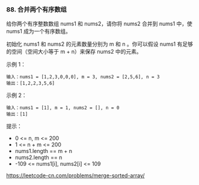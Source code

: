 ### 88. 合并两个有序数组
给你两个有序整数数组 nums1 和 nums2，请你将 nums2 合并到 nums1 中，使 nums1 成为一个有序数组。

初始化 nums1 和 nums2 的元素数量分别为 m 和 n 。你可以假设 nums1 有足够的空间（空间大小等于 m + n）来保存 nums2 中的元素。

示例 1：
```
输入：nums1 = [1,2,3,0,0,0], m = 3, nums2 = [2,5,6], n = 3
输出：[1,2,2,3,5,6]
```
示例 2：
```
输入：nums1 = [1], m = 1, nums2 = [], n = 0
输出：[1]
``` 

提示：
- 0 <= n, m <= 200
- 1 <= n + m <= 200
- nums1.length == m + n
- nums2.length == n
- -109 <= nums1[i], nums2[i] <= 109

https://leetcode-cn.com/problems/merge-sorted-array/